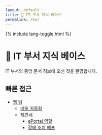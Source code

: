 ```yaml
---
layout: default
title: 🧠 IT 부서 지식 베이스
permalink: /ko/
---
```


<link rel="stylesheet" href="{{ '/assets/css/custom.css' | relative_url }}">
{% include lang-toggle.html %}

# 🧠 IT 부서 지식 베이스

IT 부서의 중앙 문서 허브에 오신 것을 환영합니다.

## 빠른 접근

- [웹 팀](./web/)
  - [배포 자동화](./web/deployment-automation/)
  - [제안서](./web/proposals/)
    - [ePortal 역할](./web/proposals/ePortal-roles/)
    - [장애 조치 배포](./web/proposals/failover-deployments/)
